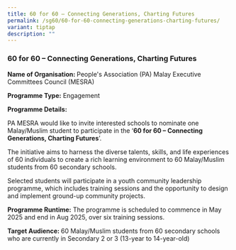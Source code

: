 ```yaml
---
title: 60 for 60 – Connecting Generations, Charting Futures
permalink: /sg60/60-for-60-connecting-generations-charting-futures/
variant: tiptap
description: ""
---
```

<h3>60 for 60 – Connecting Generations, Charting Futures</h3>
<p><strong>Name of Organisation: </strong>People's Association (PA) Malay
Executive Committees Council (MESRA)</p>
<p><strong>Programme Type:</strong> Engagement</p>
<p><strong>Programme Details:</strong>
</p>
<p>PA MESRA would like to invite interested schools to nominate one Malay/Muslim
student to participate in the ‘<strong>60 for 60 – Connecting Generations, Charting Futures</strong>’.</p>
<p>The initiative aims to harness the diverse talents, skills, and life experiences
of 60 individuals to create a rich learning environment to 60 Malay/Muslim
students from 60 secondary schools.</p>
<p>Selected students will participate in a youth community leadership programme,
which includes training sessions and the opportunity to design and implement
ground-up community projects.</p>
<p><strong>Programme Runtime:</strong> The programme is scheduled to commence
in May 2025 and end in Aug 2025, over six training sessions.</p>
<p><strong>Target Audience: </strong>60 Malay/Muslim students from 60 secondary
schools who are currently in Secondary 2 or 3 (13-year to 14-year-old)</p>
<p></p>